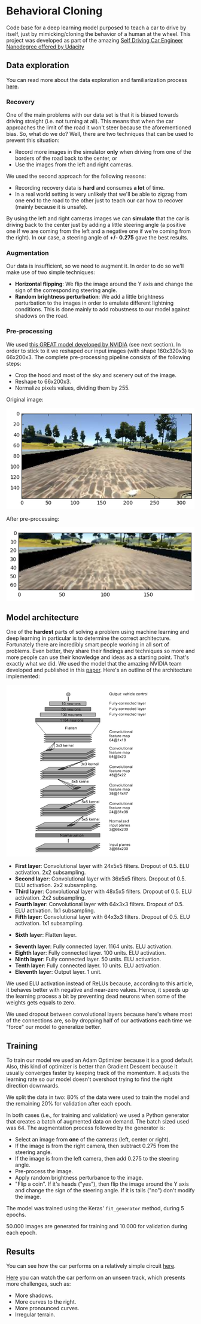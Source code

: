 # Behavioral Cloning

Code base for a deep learning model purposed to teach a car to drive by itself, just by mimicking/cloning the behavior 
of a human at the wheel. This project was developed as part of the amazing [Self Driving Car Engineer Nanodegree 
offered by Udacity](https://www.udacity.com/drive)

## Data exploration

You can read more about the data exploration and familiarization process [here](https://github.com/jesus-a-martinez-v/behavioral-cloning/blob/master/exploration.ipynb).

### Recovery

One of the main problems with our data set is that it is biased towards driving straight (i.e. not turning at all). This
means that when the car approaches the limit of the road it won't steer because the aforementioned bias. So, what do we do?
Well, there are two techniques that can be used to prevent this situation:

* Record more images in the simulator **only** when driving from one of the borders of the road back to the center, or
* Use the images from the left and right cameras.

We used the second approach for the following reasons:

* Recording recovery data is **hard** and consumes **a lot** of time.
* In a real world setting is very unlikely that we'll be able to zigzag from one end to the road to the other just to teach our car how to recover (mainly because it is unsafe).

By using the left and right cameras images we can **simulate** that the car is driving back to the center just by adding a little steering angle (a positive one if we are coming from the left and a negative one if we're coming from the right). In our case, a steering angle of **+/- 0.275** gave the best results.

### Augmentation

Our data is insufficient, so we need to augment it. In order to do so we'll make use of two simple techniques:

 * **Horizontal flipping**: We flip the image around the Y axis and change the sign of the corresponding steering angle.
 * **Random brightness perturbation**: We add a little brightness perturbation to the images in order to emulate different lightning conditions. This is done mainly to add robustness to our model against shadows on the road.

### Pre-processing

We used [this GREAT model developed by NVIDIA](http://images.nvidia.com/content/tegra/automotive/images/2016/solutions/pdf/end-to-end-dl-using-px.pdf) (see next section). In order to stick to it we reshaped our input images 
 (with shape 160x320x3) to 66x200x3. The complete pre-processing pipeline consists of the following steps:
 
 * Crop the hood and most of the sky and scenery out of the image.
 * Reshape to 66x200x3.
 * Normalize pixels values, dividing them by 255.
 
Original image:

![alt tag](https://github.com/jesus-a-martinez-v/behavioral-cloning/blob/master/readme_assets/left.png)

After pre-processing:

![alt tag](https://github.com/jesus-a-martinez-v/behavioral-cloning/blob/master/readme_assets/preprocess.png)

## Model architecture

One of the **hardest** parts of solving a problem using machine learning and deep learning in particular is to determine
the correct architecture. Fortunately there are incredibly smart people working in all sort of problems. Even better, they share their findings and techniques so more and more people can use their knowledge and ideas as a starting point. That's exactly what we did. We used the model that the amazing NVIDIA team developed and published in this [paper](http://images.nvidia.com/content/tegra/automotive/images/2016/solutions/pdf/end-to-end-dl-using-px.pdf). Here's an outline of the architecture implemented:

![alt tag](https://github.com/jesus-a-martinez-v/behavioral-cloning/blob/master/readme_assets/1-oYI-6Ne_RfQcBiNftqcvew.png)

* **First layer**: Convolutional layer with 24x5x5 filters. Dropout of 0.5. ELU activation. 2x2 subsampling.
* **Second layer**: Convolutional layer with 36x5x5 filters. Dropout of 0.5. ELU activation. 2x2 subsampling.
* **Third layer**: Convolutional layer with 48x5x5 filters. Dropout of 0.5. ELU activation. 2x2 subsampling.
* **Fourth layer**: Convolutional layer with 64x3x3 filters. Dropout of 0.5. ELU activation. 1x1 subsampling.
* **Fifth layer**: Convolutional layer with 64x3x3 filters. Dropout of 0.5. ELU activation. 1x1 subsampling.
+ **Sixth layer**: Flatten layer.
* **Seventh layer**: Fully connected layer. 1164 units. ELU activation.
* **Eighth layer**: Fully connected layer. 100 units. ELU activation.
* **Ninth layer**: Fully connected layer. 50 units. ELU activation.
* **Tenth layer**: Fully connected layer. 10 units. ELU activation.
* **Eleventh layer**: Output layer. 1 unit.

We used ELU activation instead of ReLUs because, according to this article, it behaves better with negative and near-zero values. Hence, it speeds up the learning process a bit by preventing dead neurons when some of the weights gets equals to zero.

We used dropout between convolutional layers because here's where most of the connections are, so by dropping half of our activations each time we "force" our model to generalize better.

## Training

To train our model we used an Adam Optimizer because it is a good default. Also, this kind of optimizer is better than Gradient Descent because it usually converges faster by keeping track of the momentum. It adjusts the learning rate so our model doesn't overshoot trying to find the right direction downwards.

We split the data in two: 80% of the data were used to train the model and the remaining 20% for validation after each epoch.

In both cases (i.e., for training and validation) we used a Python generator that creates a batch of augmented data on demand. The batch sized used was 64. The augmentation process followed by the generator is:

* Select an image from **one** of the cameras (left, center or right).
* If the image is from the right camera, then subtract 0.275 from the steering angle.
* If the image is from the left camera, then add 0.275 to the steering angle.
* Pre-process the image.
* Apply random brightness perturbance to the image.
* "Flip a coin". If it's heads ("yes"), then flip the image around the Y axis and change the sign of the steering angle. If it is tails ("no") don't modify the image.

The model was trained using the Keras' `fit_generator` method, during 5 epochs.

50.000 images are generated for training and 10.000 for validation during each epoch.

## Results

You can see how the car performs on a relatively simple circuit [here](https://drive.google.com/open?id=0B1SO9hJRt-hgUm9TZzhjeDRyNmM).

[Here](https://drive.google.com/open?id=0B1SO9hJRt-hgOVl4TnprN08tMGs) you can watch the car perform on an unseen track, which presents more challenges, such as:

* More shadows.
* More curves to the right.
* More pronounced curves.
* Irregular terrain.
